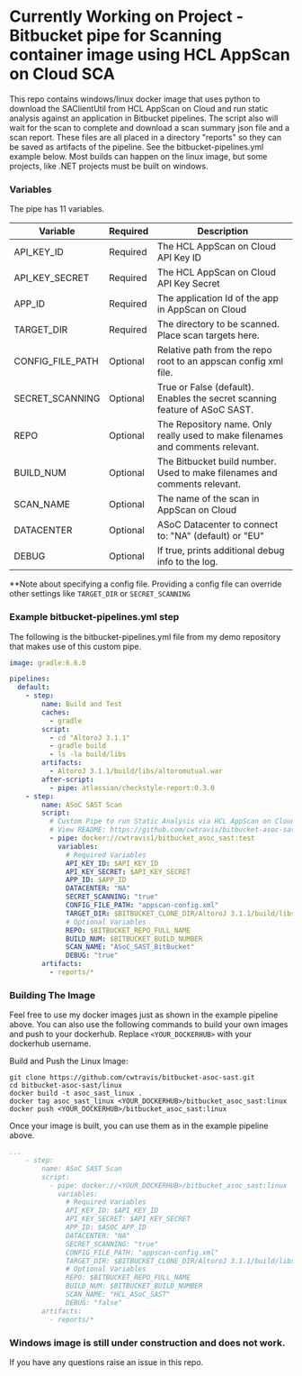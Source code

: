 # Currently Working on Project - Bitbucket pipe for Scanning container image using HCL AppScan on Cloud SCA 
This repo contains windows/linux docker image that uses python to download the SAClientUtil from HCL AppScan on Cloud and run static analysis against an application in Bitbucket pipelines. The script also will wait for the scan to complete and download a scan summary json file and a scan report. These files are all placed in a directory "reports" so they can be saved as artifacts of the pipeline. See the bitbucket-pipelines.yml example below. Most builds can happen on the linux image, but some projects, like .NET projects must be built on windows.

### Variables

The pipe has 11 variables.

| Variable |  Required | Description |
|---|---|---|
| API_KEY_ID | Required | The HCL AppScan on Cloud API Key ID |
| API_KEY_SECRET | Required | The HCL AppScan on Cloud API Key Secret |
| APP_ID | Required | The application Id of the app in AppScan on Cloud |
| TARGET_DIR | Required | The directory to be scanned. Place scan targets here. |
| CONFIG_FILE_PATH | Optional | Relative path from the repo root to an appscan config xml file. |
| SECRET_SCANNING | Optional | True or False (default). Enables the secret scanning feature of ASoC SAST. |
| REPO | Optional | The Repository name. Only really used to make filenames and comments relevant. |
| BUILD_NUM | Optional | The Bitbucket build number. Used to make filenames and comments relevant. |
| SCAN_NAME | Optional | The name of the scan in AppScan on Cloud |
| DATACENTER | Optional | ASoC Datacenter to connect to: "NA" (default) or "EU" |
| DEBUG | Optional | If true, prints additional debug info to the log. |

**Note about specifying a config file. Providing a config file can override other settings like `TARGET_DIR` or `SECRET_SCANNING`

### Example bitbucket-pipelines.yml step

The following is the bitbucket-pipelines.yml file from my demo repository that makes use of this custom pipe.

```yaml
image: gradle:6.6.0

pipelines:
  default:
    - step:
        name: Build and Test
        caches:
          - gradle
        script:
          - cd "AltoroJ 3.1.1"
          - gradle build
          - ls -la build/libs
        artifacts:
          - AltoroJ 3.1.1/build/libs/altoromutual.war
        after-script:
          - pipe: atlassian/checkstyle-report:0.3.0
    - step:
        name: ASoC SAST Scan
        script:
          # Custom Pipe to run Static Analysis via HCL AppScan on Cloud
          # View README: https://github.com/cwtravis/bitbucket-asoc-sast
          - pipe: docker://cwtravis1/bitbucket_asoc_sast:test
            variables:
              # Required Variables
              API_KEY_ID: $API_KEY_ID
              API_KEY_SECRET: $API_KEY_SECRET
              APP_ID: $APP_ID
              DATACENTER: "NA"
              SECRET_SCANNING: "true"
              CONFIG_FILE_PATH: "appscan-config.xml"
              TARGET_DIR: $BITBUCKET_CLONE_DIR/AltoroJ 3.1.1/build/libs
              # Optional Variables
              REPO: $BITBUCKET_REPO_FULL_NAME
              BUILD_NUM: $BITBUCKET_BUILD_NUMBER
              SCAN_NAME: "ASoC_SAST_BitBucket"
              DEBUG: "true"
        artifacts:
          - reports/*
```

### Building The Image

Feel free to use my docker images just as shown in the example pipeline above. You can also use the following commands to build your own images and push to your dockerhub. Replace `<YOUR_DOCKERHUB>` with your dockerhub username.

Build and Push the Linux Image:
```shell
git clone https://github.com/cwtravis/bitbucket-asoc-sast.git
cd bitbucket-asoc-sast/linux
docker build -t asoc_sast_linux .
docker tag asoc_sast_linux <YOUR_DOCKERHUB>/bitbucket_asoc_sast:linux
docker push <YOUR_DOCKERHUB>/bitbucket_asoc_sast:linux
```

Once your image is built, you can use them as in the example pipeline above.

```yaml
...
    - step:
        name: ASoC SAST Scan
        script:
          - pipe: docker://<YOUR_DOCKERHUB>/bitbucket_asoc_sast:linux
            variables:
              # Required Variables
              API_KEY_ID: $API_KEY_ID
              API_KEY_SECRET: $API_KEY_SECRET
              APP_ID: $ASOC_APP_ID
              DATACENTER: "NA"
              SECRET_SCANNING: "true"
              CONFIG_FILE_PATH: "appscan-config.xml"
              TARGET_DIR: $BITBUCKET_CLONE_DIR/AltoroJ 3.1.1/build/libs
              # Optional Variables
              REPO: $BITBUCKET_REPO_FULL_NAME
              BUILD_NUM: $BITBUCKET_BUILD_NUMBER
              SCAN_NAME: "HCL_ASoC_SAST"
              DEBUG: "false"
        artifacts:
          - reports/*
```

### Windows image is still under construction and does not work. 

If you have any questions raise an issue in this repo.

